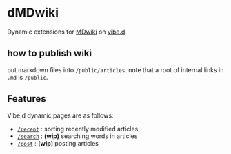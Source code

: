 # dMDwiki

Dynamic extensions for [MDwiki](http://dynalon.github.io/mdwiki/) on [vibe.d](http://vibed.org/)

## how to publish wiki

put markdown files into `/public/articles`.
note that a root of internal links in `.md` is `/public`.

## Features

Vibe.d dynamic pages are as follows:

+ [`/recent`](/recent) : sorting recently modified articles
+ [`/search`](/search) : **(wip)** searching words in articles
+ [`/post`](/post)     : **(wip)** posting articles

